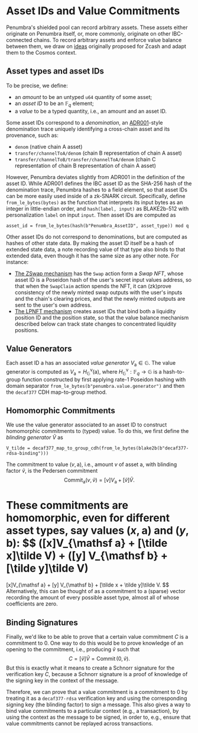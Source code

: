 # Asset IDs and Value Commitments

Penumbra's shielded pool can record arbitrary assets.  These assets either
originate on Penumbra itself, or, more commonly, originate on other
IBC-connected chains.  To record arbitrary assets and enforce value balance
between them, we draw on [ideas][multi_asset] originally proposed for Zcash and
adapt them to the Cosmos context.

## Asset types and asset IDs

To be precise, we define: 

- an *amount* to be an untyped `u64` quantity of some asset;
- an *asset ID* to be an $\mathbb F_q$ element;
- a *value* to be a typed quantity, i.e., an amount and an asset ID.

Some asset IDs correspond to a *denomination*, an [ADR001]-style denomination
trace uniquely identifying a cross-chain asset and its provenance, such as:
- `denom` (native chain A asset)
- `transfer/channelToA/denom` (chain B representation of chain A asset)
- `transfer/channelToB/transfer/channelToA/denom` (chain C representation of chain B representation of chain A asset)

However, Penumbra deviates slightly from ADR001 in the definition of the asset
ID. While ADR001 defines the IBC asset ID as the SHA-256 hash of the
denomination trace, Penumbra hashes to a field element, so that asset IDs can be
more easily used inside of a zk-SNARK circuit.  Specifically, define
`from_le_bytes(bytes)` as the function that interprets its input bytes as an
integer in little-endian order, and `hash(label, input)` as BLAKE2b-512 with
personalization `label` on input `input`.  Then asset IDs are computed as
```
asset_id = from_le_bytes(hash(b"Penumbra_AssetID", asset_type)) mod q
```

Other asset IDs do not correspond to denominations, but are computed as hashes
of other state data.  By making the asset ID itself be a hash of extended state
data, a note recording value of that type also binds to that extended data, even
though it has the same size as any other note.  For instance:
- [The ZSwap mechanism](../zswap/swap.md) has the `Swap` action form a *Swap NFT*, whose asset ID is a Poseidon hash of the user's secret input values address, so that when the `SwapClaim` action spends the NFT, it can (zk)prove consistency of the newly minted swap outputs with the user's inputs and the chain's clearing prices, and that the newly minted outputs are sent to the user's own address.
- [The LPNFT mechanism](../zswap/lpnft.md) creates asset IDs that bind both a liquidity position ID and the position state, so that the value balance mechanism described below can track state changes to concentrated liquidity positions.

## Value Generators

Each asset ID $\mathsf a$ has an associated *value generator* $V_{\mathsf a} \in
\mathbb G$.  The value generator is computed as $V_{\mathsf a} = H_{\mathbb
G}^{\mathsf v}(\mathsf a)$, where $H_{\mathbb G}^{\mathsf v} : \mathbb F_q
\rightarrow \mathbb G$ is a hash-to-group function constructed by first applying
rate-1 Poseidon hashing with domain separator
`from_le_bytes(b"penumbra.value.generator")` and then the `decaf377` CDH
map-to-group method.

## Homomorphic Commitments

We use the value generator associated to an asset ID to construct homomorphic
commitments to (typed) value.  To do this, we first define the *blinding
generator* $\tilde V$ as
```
V_tilde = decaf377_map_to_group_cdh(from_le_bytes(blake2b(b"decaf377-rdsa-binding")))
```

The commitment to value $(v, \mathsf a)$, i.e., amount $v$ of asset $\mathsf a$,
with blinding factor $\tilde v$, is the Pedersen commitment
$$
\operatorname {Commit}_{\mathsf a}(v, \tilde v) = [v]V_{\mathsf a} + [\tilde v]\tilde V.
$$

These commitments are homomorphic, even for different asset types, say values
$(x, \mathsf a)$ and $(y, \mathsf b)$:
$$
([x]V_{\mathsf a} + [\tilde x]\tilde V) + ([y] V_{\mathsf b} + [\tilde y]\tilde V)
= 
[x]V_{\mathsf a} + [y] V_{\mathsf b} + [\tilde x + \tilde y]\tilde V.
$$
Alternatively, this can be thought of as a commitment to a (sparse) vector
recording the amount of every possible asset type, almost all of whose
coefficients are zero.

## Binding Signatures

Finally, we'd like to be able to prove that a certain value commitment $C$ is a
commitment to $0$.  One way to do this would be to prove knowledge of an opening
to the commitment, i.e., producing $\tilde v$ such that $$C = [\tilde v] \tilde
V = \operatorname{Commit}(0, \tilde v).$$  But this is exactly what it means to
create a Schnorr signature for the verification key $C$, because a Schnorr
signature is a proof of knowledge of the signing key in the context of the
message. 

Therefore, we can prove that a value commitment is a commitment to $0$ by
treating it as a `decaf377-rdsa` verification key and using the corresponding
signing key (the blinding factor) to sign a message.  This also gives a way to
bind value commitments to a particular context (e.g., a transaction), by using
the context as the message to be signed, in order to, e.g., ensure that value
commitments cannot be replayed across transactions.




[multi_asset]: https://github.com/zcash/zips/blob/626ea6ed78863290371a4e8bc74ccf8e92292099/drafts/zip-user-defined-assets.rst
[ADR001]: https://docs.cosmos.network/master/architecture/adr-001-coin-source-tracing.html
[IBC]: https://docs.cosmos.network/master/ibc/overview.html
